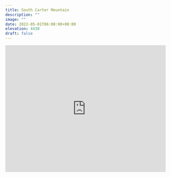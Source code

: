 ```yaml
---
title: South Carter Mountain 
description: ""
image: ""
date: 2022-05-01T06:00:00+00:00
elevation: 4430
draft: false
---
```

<iframe class="alltrails" src="https://www.alltrails.com/widget/trail/us/new-hampshire/mount-lethe-and-carter-mountain-loop?u=i&sh=q5vqbr" width="100%" height="400" frameborder="0" scrolling="no" marginheight="0" marginwidth="0" title="AllTrails: Trail Guides and Maps for Hiking, Camping, and Running"></iframe>
